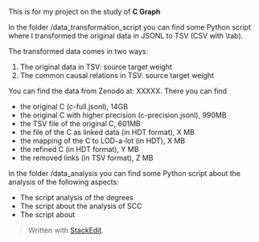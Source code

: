 

This is for my project on the study of **C Graph** 

In the folder /data_transformation_script you can find some Python script where I transformed the original data in JSONL to TSV (CSV with \tab).

The transformed data comes in two ways:

 1. The original data in TSV: source	target	weight
 2. The common causal relations in TSV: source	target	weight

You can find the data from Zenodo at: XXXXX. There you can find

 - the original C (c-full.jsonl), 14GB 
 - the original C with higher precision (c-precision.jsonl), 990MB
 - the TSV file of the original C, 601MB
 - the file of the C as linked data (in HDT format), X MB
 - the mapping of the C to LOD-a-lot (in HDT), X MB
 - the refined C (in HDT format), Y MB
 - the removed links (in TSV format), Z MB

In the folder /data_analysis you can find some Python script about the analysis of the following aspects:

 - The script analysis of the degrees
 - The script about the analysis of SCC
 - The script about

> Written with [StackEdit](https://stackedit.io/).
